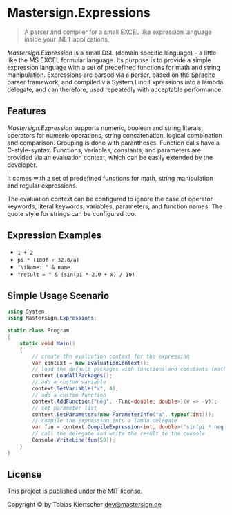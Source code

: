 # Mastersign.Expressions

> A parser and compiler for a small EXCEL like expression language inside your .NET applications.

_Mastersign.Expression_ is a small DSL (domain specific language) – a little like the MS EXCEL formular language. Its purpose is to provide a simple expression language with a set of predefined functions for math and string manipulation. Expressions are parsed via a parser, based on the [Sprache](https://github.com/sprache) parser framework, and compiled via System.Linq.Expressions into a lambda delegate, and can therefore, used repeatedly with acceptable performance.

## Features

_Mastersign.Expression_ supports numeric, boolean and string literals, operators for numeric operations, string concatenation, logical combination and comparison. Grouping is done with parantheses. Function calls have a C-style-syntax. Functions, variables, constants, and parameters are provided via an evaluation context, which can be easily extended by the developer.

It comes with a set of predefined functions for math, string manipulation and regular expressions.

The evaluation context can be configured to ignore the case of operator keywords, literal keywords, variables, parameters, and function names. The quote style for strings can be configured too.

## Expression Examples

* `1 + 2`
* `pi * (100f + 32.0/a)`
* `"\tName: " & name`
* `"result = " & (sin(pi * 2.0 + x) / 10)`

## Simple Usage Scenario

```csharp
using System;
using Mastersign.Expressions;

static class Program
{
    static void Main()
    {
        // create the evaluation context for the expression
        var context = new EvaluationContext();
        // load the default packages with functions and constants (math, string, ...)
        context.LoadAllPackages();
        // add a custom variable
        context.SetVariable("x", 4);
        // add a custom function
        context.AddFunction("neg", (Func<double, double>)(v => -v));
        // set parameter list
        context.SetParameters(new ParameterInfo("a", typeof(int)));
        // compile the expression into a lamda delegate
        var fun = context.CompileExpression<int, double>("sin(pi * neg(10 + x)) + a");
        // call the delegate and write the result to the console
        Console.WriteLine(fun(50));
    }
}
```

## License

This project is published under the MIT license.

Copyright &copy; by Tobias Kiertscher <dev@mastersign.de>
